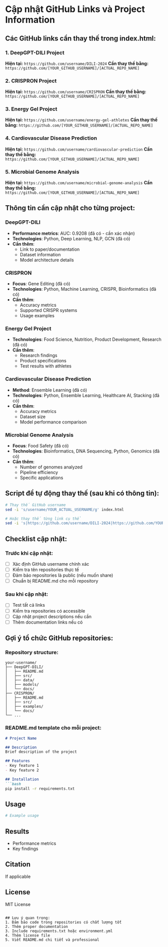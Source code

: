 # Cập nhật GitHub Links và Project Information

## Các GitHub links cần thay thế trong index.html:

### 1. DeepGPT-DILI Project
**Hiện tại:** `https://github.com/username/DILI-2024`
**Cần thay thế bằng:** `https://github.com/[YOUR_GITHUB_USERNAME]/[ACTUAL_REPO_NAME]`

### 2. CRISPRON Project  
**Hiện tại:** `https://github.com/username/CRISPRON`
**Cần thay thế bằng:** `https://github.com/[YOUR_GITHUB_USERNAME]/[ACTUAL_REPO_NAME]`

### 3. Energy Gel Project
**Hiện tại:** `https://github.com/username/energy-gel-athletes`
**Cần thay thế bằng:** `https://github.com/[YOUR_GITHUB_USERNAME]/[ACTUAL_REPO_NAME]`

### 4. Cardiovascular Disease Prediction
**Hiện tại:** `https://github.com/username/cardiovascular-prediction`
**Cần thay thế bằng:** `https://github.com/[YOUR_GITHUB_USERNAME]/[ACTUAL_REPO_NAME]`

### 5. Microbial Genome Analysis
**Hiện tại:** `https://github.com/username/microbial-genome-analysis`
**Cần thay thế bằng:** `https://github.com/[YOUR_GITHUB_USERNAME]/[ACTUAL_REPO_NAME]`

## Thông tin cần cập nhật cho từng project:

### DeepGPT-DILI
- **Performance metrics**: AUC: 0.9208 (đã có - cần xác nhận)
- **Technologies**: Python, Deep Learning, NLP, GCN (đã có)
- **Cần thêm**: 
  - Link to paper/documentation
  - Dataset information
  - Model architecture details

### CRISPRON
- **Focus**: Gene Editing (đã có)
- **Technologies**: Python, Machine Learning, CRISPR, Bioinformatics (đã có)
- **Cần thêm**:
  - Accuracy metrics
  - Supported CRISPR systems
  - Usage examples

### Energy Gel Project
- **Technologies**: Food Science, Nutrition, Product Development, Research (đã có)
- **Cần thêm**:
  - Research findings
  - Product specifications
  - Test results with athletes

### Cardiovascular Disease Prediction
- **Method**: Ensemble Learning (đã có)
- **Technologies**: Python, Ensemble Learning, Healthcare AI, Stacking (đã có)
- **Cần thêm**:
  - Accuracy metrics
  - Dataset size
  - Model performance comparison

### Microbial Genome Analysis
- **Focus**: Food Safety (đã có)
- **Technologies**: Bioinformatics, DNA Sequencing, Python, Genomics (đã có)
- **Cần thêm**:
  - Number of genomes analyzed
  - Pipeline efficiency
  - Specific applications

## Script để tự động thay thế (sau khi có thông tin):

```bash
# Thay thế GitHub username
sed -i 's/username/YOUR_ACTUAL_USERNAME/g' index.html

# Hoặc thay thế từng link cụ thể
sed -i 's|https://github.com/username/DILI-2024|https://github.com/YOUR_USERNAME/ACTUAL_REPO|g' index.html
```

## Checklist cập nhật:

### Trước khi cập nhật:
- [ ] Xác định GitHub username chính xác
- [ ] Kiểm tra tên repositories thực tế
- [ ] Đảm bảo repositories là public (nếu muốn share)
- [ ] Chuẩn bị README.md cho mỗi repository

### Sau khi cập nhật:
- [ ] Test tất cả links
- [ ] Kiểm tra repositories có accessible
- [ ] Cập nhật project descriptions nếu cần
- [ ] Thêm documentation links nếu có

## Gợi ý tổ chức GitHub repositories:

### Repository structure:
```
your-username/
├── DeepGPT-DILI/
│   ├── README.md
│   ├── src/
│   ├── data/
│   ├── models/
│   └── docs/
├── CRISPRON/
│   ├── README.md
│   ├── src/
│   ├── examples/
│   └── docs/
└── ...
```

### README.md template cho mỗi project:
```markdown
# Project Name

## Description
Brief description of the project

## Features
- Key feature 1
- Key feature 2

## Installation
```bash
pip install -r requirements.txt
```

## Usage
```python
# Example usage
```

## Results
- Performance metrics
- Key findings

## Citation
If applicable

## License
MIT License
```

## Lưu ý quan trọng:
1. Đảm bảo code trong repositories có chất lượng tốt
2. Thêm proper documentation
3. Include requirements.txt hoặc environment.yml
4. Thêm license file
5. Viết README.md chi tiết và professional